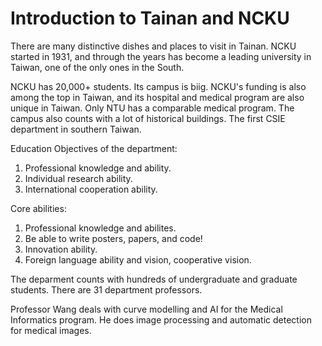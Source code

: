 # Introduction to Tainan and NCKU
There are many distinctive dishes and places to visit in Tainan.
NCKU started in 1931, and through the years has become a leading university in Taiwan, one of the only ones in the South.

NCKU has 20,000+ students.
Its campus is biig.
NCKU's funding is also among the top in Taiwan, and its hospital and medical program are also unique in Taiwan.
Only NTU has a comparable medical program.
The campus also counts with a lot of historical buildings.
The first CSIE department in southern Taiwan.

Education Objectives of the department:
1. Professional knowledge and ability.
2. Individual research ability.
3. International cooperation ability.

Core abilities:
1. Professional knowledge and abilites.
2. Be able to write posters, papers, and code!
3. Innovation ability.
4. Foreign language ability and vision, cooperative vision.

The deparment counts with hundreds of undergraduate and graduate students.
There are 31 department professors.

Professor Wang deals with curve modelling and AI for the Medical Informatics program.
He does image processing and automatic detection for medical images.
